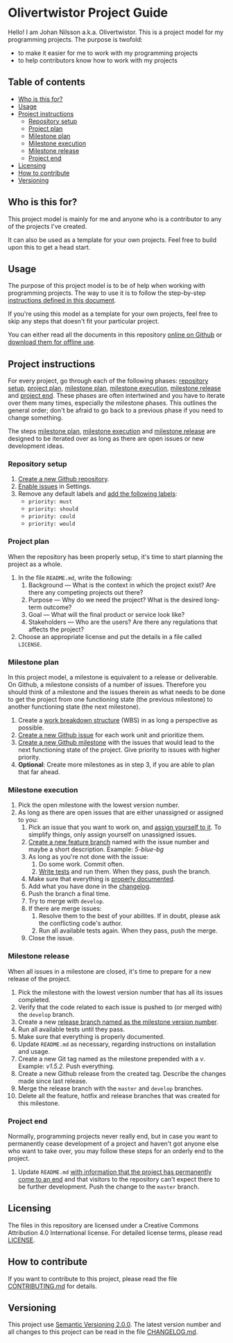 # Olivertwistor Project Guide
Hello! I am Johan Nilsson a.k.a. Olivertwistor. This is a project model for my 
programming projects. The purpose is twofold:

* to make it easier for me to work with my programming projects
* to help contributors know how to work with my projects

## Table of contents

* [Who is this for?](#who-is-this-for)
* [Usage](#usage)
* [Project instructions][3]
    * [Repository setup][8]
    * [Project plan][10]
    * [Milestone plan][11]
    * [Milestone execution][12]
    * [Milestone release][13]
    * [Project end][14]
* [Licensing](#licensing)
* [How to contribute](#how-to-contribute)
* [Versioning](#versioning)

## Who is this for?
This project model is mainly for me and anyone who is a contributor to any of 
the projects I've created.

It can also be used as a template for your own projects. Feel free to build 
upon this to get a head start.

## Usage
The purpose of this project model is to be of help when working with 
programming projects. The way to use it is to follow the step-by-step 
[instructions defined in this document][3].

If you're using this model as a template for your own projects, feel free to 
skip any steps that doesn't fit your particular project.

You can either read all the documents in this repository [online on Github][1] 
or [download them for offline use][2].

## Project instructions
For every project, go through each of the following phases: 
[repository setup][8], [project plan][10], [milestone plan][11], 
[milestone execution][12], [milestone release][13] and [project end][14]. These 
phases are often intertwined and you have to iterate over them many times, 
especially the milestone phases. This outlines the general order; don't be 
afraid to go back to a previous phase if you need to change something.

The steps [milestone plan][11], [milestone execution][12] and 
[milestone release][13] are designed to be iterated over as long as there are 
open issues or new development ideas.

### Repository setup
1. [Create a new Github repository][15].
1. [Enable issues](lifecycle/repo-setup.md#enable-issues) in Settings.
1. Remove any default labels and [add the following labels][16]:
    * `priority: must`
    * `priority: should`
    * `priority: could`
    * `priority: would`

### Project plan
When the repository has been properly setup, it's time to start planning the 
project as a whole.

1. In the file `README.md`, write the following:
    1. Background &mdash; What is the context in which the project exist? Are 
    there any competing projects out there?
    1. Purpose &mdash; Why do we need the project? What is the desired 
    long-term outcome?
    1. Goal &mdash; What will the final product or service look like?
    1. Stakeholders &mdash; Who are the users? Are there any regulations that 
    affects the project?
1. Choose an appropriate license and put the details in a file called 
`LICENSE`.

### Milestone plan
In this project model, a milestone is equivalent to a release or deliverable. 
On Github, a milestone consists of a number of issues. Therefore you should 
think of a milestone and the issues therein as what needs to be done to get the 
project from one functioning state (the previous milestone) to another 
functioning state (the next milestone).

1. Create a [work breakdown structure][20] (WBS) in as long a perspective as 
possible.
1. [Create a new Github issue][21] for each work unit and prioritize them.
1. [Create a new Github milestone][22] with the issues that would lead to the 
next functioning state of the project. Give priority to issues with higher 
priority.
1. **Optional**: Create more milestones as in step 3, if you are able to plan 
that far ahead.

### Milestone execution
1. Pick the open milestone with the lowest version number.
1. As long as there are open issues that are either unassigned or assigned to 
you:
    1. Pick an issue that you want to work on, and [assign yourself to it][17]. 
    To simplify things, only assign yourself on unassigned issues.
    1. [Create a new feature branch][18] named with the issue number and maybe 
    a short description. Example: *5-blue-bg*
    1. As long as you're not done with the issue:
        1. Do some work. Commit often.
        1. [Write tests][19] and run them. When they pass, push the branch.
    1. Make sure that everything is [properly documented][23].
    1. Add what you have done in the [changelog][24].
    1. Push the branch a final time.
    1. Try to merge with `develop`.
    1. If there are merge issues:
        1. Resolve them to the best of your abilites. If in doubt, please ask 
        the conflicting code's author.
        1. Run all available tests again. When they pass, push the merge.
    1. Close the issue.

### Milestone release
When all issues in a milestone are closed, it's time to prepare for a new 
release of the project.

1. Pick the milestone with the lowest version number that has all its issues 
completed.
1. Verify that the code related to each issue is pushed to (or merged with) the 
`develop` branch.
1. Create a new [release branch named as the milestone version number][26].
1. Run all available tests until they pass.
1. Make sure that everything is properly documented.
1. Update `README.md` as necessary, regarding instructions on installation and 
usage.
1. Create a new Git tag named as the milestone prepended with a *v*. Example: 
*v1.5.2*. Push everything.
1. Create a new Github release from the created tag. Describe the changes made 
since last release.
1. Merge the release branch with the `master` and `develop` branches.
1. Delete all the feature, hotfix and release branches that was created for 
this milestone.

### Project end
Normally, programming projects never really end, but in case you want to 
permanently cease development of a project and haven't got anyone else who want 
to take over, you may follow these steps for an orderly end to the project.

1. Update `README.md` [with information that the project has permanently come 
to an end](lifecycle/project-end.md) and that visitors to the repository can't 
expect there to be further development. Push the change to the `master` branch.

## Licensing
The files in this repository are licensed under a Creative Commons Attribution 
4.0 International license. For detailed license terms, please read [LICENSE][5].

## How to contribute
If you want to contribute to this project, please read the file 
[CONTRIBUTING.md][4] for details.

## Versioning
This project use [Semantic Versioning 2.0.0][6]. The latest version number and 
all changes to this project can be read in the file [CHANGELOG.md][9].


[1]: https://github.com/olivertwistor/olivertwistor-project-guide
[2]: https://github.com/olivertwistor/olivertwistor-project-guide/releases
[3]: #project-instructions
[4]: CONTRIBUTING.md
[5]: LICENSE
[6]: https://semver.org/
[7]: https://github.com/olivertwistor/olivertwistor-programming-style-guide
[8]: #repository-setup
[9]: CHANGELOG.md
[10]: #project-plan
[11]: #milestone-plan
[12]: #milestone-execution
[13]: #milestone-release
[14]: #project-end
[15]: lifecycle/repo-setup.md#create-a-github-repository
[16]: lifecycle/repo-setup.md#setup-basic-labels
[17]: lifecycle/milestone-execution.md#assign-issues
[18]: lifecycle/milestone-execution.md#branches
[19]: lifecycle/milestone-execution.md#testing
[20]: lifecycle/milestone-plan.md#work-breakdown-structure
[21]: lifecycle/milestone-plan.md#create-issue
[22]: lifecycle/milestone-plan.md#create-milestone
[23]: lifecycle/milestone-execution.md#documentation
[24]: lifecycle/milestone-execution.md#changelog
[26]: lifecycle/milestone-release.md#release-branch-naming
